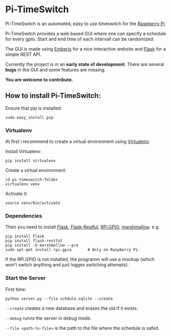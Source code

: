 # Pi-TimeSwitch
Pi-TimeSwitch is an automated, easy to use timeswitch for the [Raspberry Pi](https://www.raspberrypi.org).

Pi-TimeSwitch provides a web based GUI where one can specify a schedule for every gpio. Start and end time of each intervall can be randomized.

The GUI is made using [Emberjs](http://emberjs.com) for a nice interactive website and [Flask](http://flask.pocoo.org) for a simple REST API.

Currently the project is in an **early state of development**. There are several **bugs** in the GUI and some features are missing.

**You are welcome to contribute.**

## How to install Pi-TimeSwitch:

Ensure that pip is installed:

~~~
sudo easy_install pip
~~~

### Virtualenv

At first i recommend to create a virtual environment using [Virtualenv]().

Install Virtualenv:

~~~
pip install virtualenv
~~~

Create a virtual environment:

~~~
cd pi-timeswitch-folder
virtualenv venv
~~~
Activate it:

~~~
source venv/bin/activate
~~~

### Dependencies

Then you need to install [Flask](http://flask.pocoo.org), [Flask-Restful](http://flask-restful.readthedocs.org/en/0.3.4/), [RPi.GPIO](https://pypi.python.org/pypi/RPi.GPIO), [marshmallow](http://marshmallow.readthedocs.org/en/latest/). e.g.

~~~
pip install Flask
pip install flask-restful
pip install -U marshmallow --pre
sudo apt-get install rpi.gpio		# Only on Raspberry Pi. 
~~~

If the RPi.GPIO is not installed, the programm will use a mockup (which won't switch anything and just logges switching attempts).

###  Start the Server

First time:

~~~
python server.py --file schdule.sqlite --create
~~~

`--create` creates a new database and erases the old if it exists.

`--debug` runns the server in debug mode.

`--file <path-to-file>` is the path to the file where the schedule is safed.
